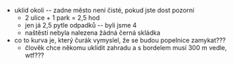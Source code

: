 - uklid okoli -- zadne město není čisté, pokud jste dost pozorní
    - 2 ulice + 1 park = 2,5 hod
    - jen já 2,5 pytle odpadků -- byli jsme 4
    - naštěstí nebyla nalezena žádná černá skládka
- co to kurva je, který čurák vymyslel, že se budou popelnice zamykat??? 
    - člověk chce někomu uklidit zahradu a s bordelem musí 300 m vedle, wtf???

